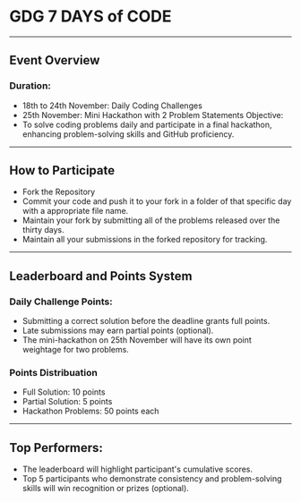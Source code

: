 # GDG 7 DAYS of CODE
---
## Event Overview
### Duration:

- 18th to 24th November: Daily Coding Challenges
- 25th November: Mini Hackathon with 2 Problem Statements
Objective:
- To solve coding problems daily and participate in a final hackathon, enhancing problem-solving skills and GitHub proficiency.
---
## How to Participate
- Fork the Repository
- Commit your code and push it to your fork in a folder of that specific day with a appropriate file name.<br>
- Maintain your fork by submitting all of the problems released over the thirty days.<br>
- Maintain all your submissions in the forked repository for tracking.
---
## Leaderboard and Points System
### Daily Challenge Points:

- Submitting a correct solution before the deadline grants full points.
- Late submissions may earn partial points (optional).
- The mini-hackathon on 25th November will have its own point weightage for two problems.

### Points Distribuation
- Full Solution: 10 points
- Partial Solution: 5 points
- Hackathon Problems: 50 points each
---
## Top Performers:

- The leaderboard will highlight participant's cumulative scores.
- Top 5 participants who demonstrate consistency and problem-solving skills will win recognition or prizes (optional).
